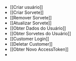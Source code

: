 - [[Criar usuário]]
- [[Criar Sorvete]]
- [[Remover  Sorvete]]
- [[Atualizar Sorvete]]
- [[Obter Dados do Usuário]]
- [[Obter Sorvetes do Usuário]]
- [[Customer Login]]
- [[Deletar Customer]]
- [[Obter Novo AccessToken]]
- 
